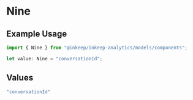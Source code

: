# Nine

## Example Usage

```typescript
import { Nine } from "@inkeep/inkeep-analytics/models/components";

let value: Nine = "conversationId";
```

## Values

```typescript
"conversationId"
```